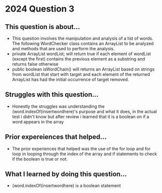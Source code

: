 
# 2024 Question 3

## This question is about...
- This question involves the manipulation and analysis of a list of words. The following WordChecker
class contains an ArrayList<String> to be analyzed and methods that are used to perform the
analysis.
- private ArrayList<String> wordList; will return true if each element of wordList (except the first) contains the previous element as a substring and returns false otherwise
- public boolean isWordChain() will returns an ArrayList<String> based on strings from wordList that start with target and each element of the returned ArrayList has had the initial occurrence of target removed.
## Struggles with this question...
- Honestly the struggles was understanding the (word.indexOf(insertwordhere)'s purpose and what it does, in the actual test i didn't know but after review i learned that it is a boolean on if a word appears in the array


## Prior expereiences that helped...
- The prior experiences that helped was the use of the for loop and for loop in looping through the index of the array and if statements to check if the boolean is true or not.


## What I learned by doing this question...
- (word.indexOf(insertwordhere) is a boolean statement

